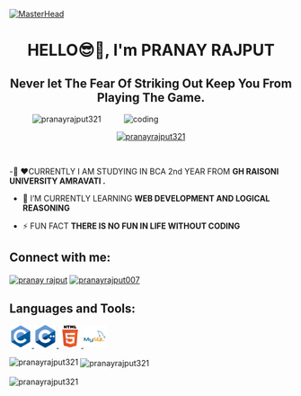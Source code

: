 [![MasterHead](https://developers.giphy.com/branch/master/static/api-512d36c09662682717108a38bbb5c57d.gif)](https://pranayrajput321)
<h1 align="center">HELLO😎👋, I'm PRANAY RAJPUT</h1>
<h2 align="center">Never let The Fear Of Striking Out Keep You From Playing The Game.</h2>
<img align="right" alt="coding" width="300" src="https://www.techbabble.zone/content/images/2021/07/46207-programmer-1.gif">

<p align="CENTER"> <img src="https://komarev.com/ghpvc/?username=pranayrajput321&label=Profile%20views&color=0e75b6&style=flat" alt="pranayrajput321" /> </p>

<p align="center"> <a href="https://github.com/ryo-ma/github-profile-trophy"><img src="https://github-profile-trophy.vercel.app/?username=pranayrajput321" alt="pranayrajput321" /></a> </p>

<p align="CENTER"> <a href="https://twitter.com/" target="blank"><img src="https://img.shields.io/twitter/follow/?logo=twitter&style=for-the-badge" alt="" /></a> </p>

-🔭 ❤️CURRENTLY I AM STUDYING IN BCA 2nd YEAR FROM **GH RAISONI UNIVERSITY AMRAVATI .**

- 🌱 I’M CURRENTLY LEARNING **WEB DEVELOPMENT AND LOGICAL REASONING**

- ⚡ FUN FACT **THERE IS NO FUN IN LIFE WITHOUT CODING**

<h2 align="left">Connect with me:</h2>
<p align="left">
<a href="https://fb.com/pranay rajput" target="blank"><img align="center" src="https://raw.githubusercontent.com/rahuldkjain/github-profile-readme-generator/master/src/images/icons/Social/facebook.svg" alt="pranay rajput" height="30" width="40" /></a>
<a href="https://instagram.com/pranayrajput007" target="blank"><img align="center" src="https://raw.githubusercontent.com/rahuldkjain/github-profile-readme-generator/master/src/images/icons/Social/instagram.svg" alt="pranayrajput007" height="30" width="40" /></a>
</p>

<h2 align="left">Languages and Tools:</h2>
<p align="left"> <a href="https://www.cprogramming.com/" target="_blank" rel="noreferrer"> <img src="https://raw.githubusercontent.com/devicons/devicon/master/icons/c/c-original.svg" alt="c" width="40" height="40"/> </a> <a href="https://www.w3schools.com/cpp/" target="_blank" rel="noreferrer"> <img src="https://raw.githubusercontent.com/devicons/devicon/master/icons/cplusplus/cplusplus-original.svg" alt="cplusplus" width="40" height="40"/> </a> <a href="https://www.w3.org/html/" target="_blank" rel="noreferrer"> <img src="https://raw.githubusercontent.com/devicons/devicon/master/icons/html5/html5-original-wordmark.svg" alt="html5" width="40" height="40"/> </a> <a href="https://www.mysql.com/" target="_blank" rel="noreferrer"> <img src="https://raw.githubusercontent.com/devicons/devicon/master/icons/mysql/mysql-original-wordmark.svg" alt="mysql" width="40" height="40"/> </a> </p>

<p><img align="left" src="https://github-readme-stats.vercel.app/api/top-langs?username=pranayrajput321&show_icons=true&locale=en&layout=compact" alt="pranayrajput321" /></p>

<p>&nbsp;<img align="center" src="https://github-readme-stats.vercel.app/api?username=pranayrajput321&show_icons=true&locale=en" alt="pranayrajput321" /></p>

<p><img align="center" src="https://github-readme-streak-stats.herokuapp.com/?user=pranayrajput321&" alt="pranayrajput321" /></p>
